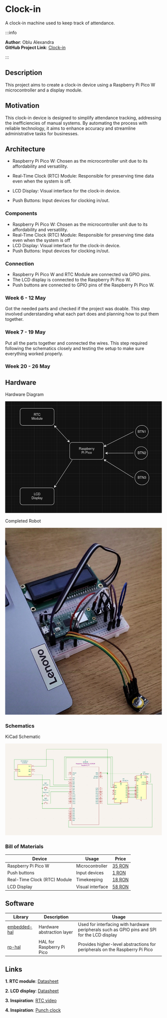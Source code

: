 # Clock-in

A clock-in machine used to keep track of attendance.


:::info

**Author**: Oblu Alexandra \
**GitHub Project Link**: [Clock-in](https://github.com/UPB-FILS-MA/project-alexandra214)

:::


## Description

This project aims to create a clock-in device using a Raspberry Pi Pico W microcontroller and a display module.

## Motivation

This clock-in device is designed to simplify attendance tracking, addressing the inefficiencies of manual systems. By automating the process with reliable technology, it aims to enhance accuracy and streamline administrative tasks for businesses.

## Architecture

* Raspberry Pi Pico W: Chosen as the microcontroller unit due to its affordability and versatility.

* Real-Time Clock (RTC) Module: Responsible for preserving time data even when the system is off.

* LCD Display: Visual interface for the clock-in device.

* Push Buttons: Input devices for clocking in/out.

### Components
- Raspberry Pi Pico W: Chosen as the microcontroller unit due to its affordability and versatility.
- Real-Time Clock (RTC) Module: Responsible for preserving time data even when the system is off
- LCD Display: Visual interface for the clock-in device.
- Push Buttons: Input devices for clocking in/out.
  
### Connection
- Raspberry Pi Pico W and RTC Module are connected via GPIO pins.
- The LCD display is connected to the Raspberry Pi Pico W.
- Push buttons are connected to GPIO pins of the Raspberry Pi Pico W.


<!-- write every week your progress here -->

### Week 6 - 12 May

Got the needed parts and checked if the project was doable. This step involved understanding what each part does and planning how to put them together.

### Week 7 - 19 May

Put all the parts together and connected the wires. This step required following the schematics closely and testing the setup to make sure everything worked properly.

### Week 20 - 26 May

## Hardware

Hardware Diagram

![Diagram](./diagram.jpg)

Completed Robot

![Robot](./robot.jpg)

### Schematics

KiCad Schematic

![Kicad schematic](./kicad.png)

### Bill of Materials

| Device                          | Usage              | Price              |
|---------------------------------|--------------------|--------------------|
| Raspberry Pi Pico W             | Microcontroller    | [35 RON](https://www.optimusdigital.ro/en/raspberry-pi-boards/12394-raspberry-pi-pico-w.html) |
| Push buttons                    | Input devices      | [1 RON](https://www.optimusdigital.ro/ro/butoane-i-comutatoare/1119-buton-6x6x6.html) |
| Real-Time Clock (RTC) Module    | Timekeeping        | [18 RON](https://www.optimusdigital.ro/ro/altele/637-modul-ds3231-rtc-pentru-raspberry-pi-.html?search_query=rtc+module&results=15) |
| LCD Display                     | Visual interface   | [58 RON](https://www.optimusdigital.ro/ro/lcd-uri/1158-lcd-hat-1602-pentru-raspberry-pi.html?search_query=lcd+display+raspberry+pi&results=27)


## Software

| Library | Description | Usage |
|---------|-------------|-------|
| [embedded-hal](https://github.com/rust-embedded/embedded-hal) | Hardware abstraction layer | Used for interfacing with hardware peripherals such as GPIO pins and SPI for the LCD display |
| [rp-hal](https://github.com/rp-rs/rp-hal) | HAL for Raspberry Pi Pico | Provides higher-level abstractions for peripherals on the Raspberry Pi Pico |

## Links
**1. RTC module**: [Datasheet](https://www.optimusdigital.ro/ro/altele/637-modul-ds3231-rtc-pentru-raspberry-pi-.html?search_query=rtc+module&results=15)

**2. LCD display**: [Datasheet](https://www.optimusdigital.ro/en/lcds/1158-lcd-hat-1602-pentru-raspberry-pi.html)

**3. Inspiration**: [RTC video](https://www.youtube.com/watch?v=gv1h-3kK6SU&ab_channel=CoreElectronics)

**4. Inspiration**: [Punch clock](https://www.youtube.com/watch?v=kCpWF5UXfQ4&ab_channel=CBSSundayMorning)

